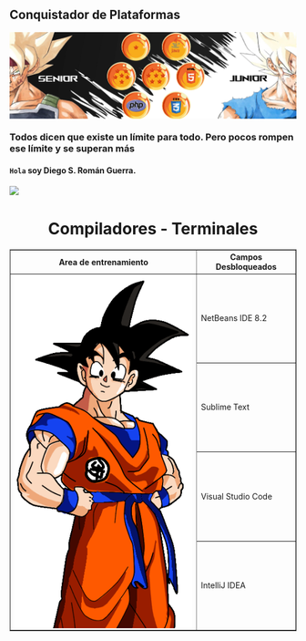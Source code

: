 ##  Conquistador de Plataformas 

<img align="center" src="img/1.2.png"/>

###  Todos dicen que existe un límite para todo. Pero pocos rompen ese límite y se superan más

#### `Hola` soy Diego S. Román Guerra. 

![](https://komarev.com/ghpvc/?username=Roman31X&color=ed0000&style=plastic)

<div>
 <center>
	 <h1>Compiladores - Terminales</h1>
</center>
  <table border="1">
    <tr>
	<th>Area de entrenamiento</th>
	<th>Campos Desbloqueados</th>
   </tr>
    <tr>
   <td rowspan="4"><img align="center" src="img/selecc.gif"/></td>
	<td>NetBeans IDE 8.2</td>
   </tr>
   <tr>
	   <td>Sublime Text</td>
   </tr>
   <tr>
	   <td>Visual Studio Code</td>
   </tr>
	   <tr>
	   <td>IntelliJ IDEA</td>
	  </tr>
  </table>
</div>
